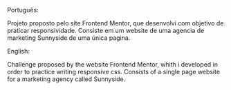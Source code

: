 Português:

Projeto proposto pelo site Frontend Mentor, que desenvolvi com objetivo de praticar responsividade. Consiste em um website de uma agencia de marketing Sunnyside de uma única pagina.

English:

Challenge proposed by the website Frontend Mentor, whith i developed in order to practice writing responsive css. Consists of a single page website for a marketing agency called Sunnyside.
